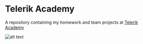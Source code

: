 # Telerik Academy
A repository containing my homework and team projects at [Telerik Academy](https://github.com/TelerikAcademy/)

![alt text](http://idg.bg/test/pcw/2016/6/14/25638-Telerik_Academy_Logo_Primary.png "Telerik Academy")
